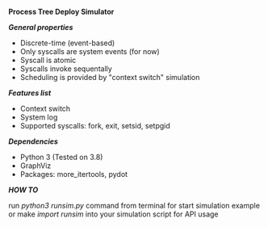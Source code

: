 **Process Tree Deploy Simulator**

***General properties***
- Discrete-time (event-based)
- Only syscalls are system events (for now)
- Syscall is atomic
- Syscalls invoke sequentally
- Scheduling is provided by "context switch" simulation

***Features list***

- Context switch
- System log
- Supported syscalls: fork, exit, setsid, setpgid


***Dependencies***

- Python 3 (Tested on 3.8)
- GraphViz
- Packages: more_itertools, pydot


***HOW TO***

run *python3 runsim.py* command from terminal for start simulation example or make *import runsim* into your simulation script for API usage 
